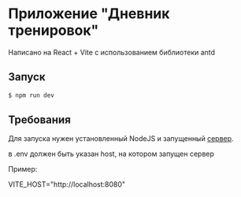 # Приложение "Дневник тренировок"
Написано на React + Vite с использованием библиотеки antd

## Запуск
```sh
$ npm run dev
```

## Требования
Для запуска нужен установленный NodeJS и запущенный [сервер](https://github.com/iluha481/gin-server-training-diary).

в .env должен быть указан host, на котором запущен сервер

Пример:

VITE_HOST="http://localhost:8080"
